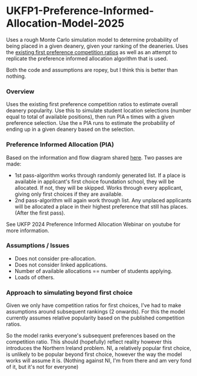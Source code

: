 # UKFP1-Preference-Informed-Allocation-Model-2025

Uses a rough Monte Carlo simulation model to determine probability of being placed in a given deanery, given your ranking of the deaneries. Uses the [existing first preference competition ratios](https://foundationprogramme.nhs.uk/programmes/2-year-foundation-programme/ukfp/competition-ratios/) as well as an attempt to replicate the preference informed allocation algorithm that is used.

Both the code and assumptions are ropey, but I think this is better than nothing.

### Overview

Uses the existing first preference competition ratios to estimate overall deanery popularity. Use this to simulate student location selections (number equal to total of available positions), then run PIA `m` times with a given preference selection. Use the `m` PIA runs to estimate the probability of ending up in a given deanery based on the selection.

### Preference Informed Allocation (PIA)
Based on the information and flow diagram shared [here](https://madeinheene.hee.nhs.uk/Portals/12/UKFP%202024%20Applicant%20Guide%20to%20Allocation%20-%20Preference%20Informed%20Allocation%20.pdf). Two passes are made:

- 1st pass-algorithm works through randomly generated list. If a place is available in applicant's first choice foundation school, they will be allocated. If not, they will be skipped. Works through every applicant, giving only first choices if they are available.
- 2nd pass-algorithm will again work through list. Any unplaced applicants will be allocated a place in their highest preference that still has places. (After the first pass).

See UKFP 2024 Preference Informed Allocation Webinar on youtube for more information.

### Assumptions / Issues
- Does not consider pre-allocation.
- Does not consider linked applications.
- Number of available allocations == number of students applying.
- Loads of others.

### Approach to simulating beyond first choice
Given we only have competition ratios for first choices, I've had to make assumptions around subsequent rankings (2 onwards). For this the model currently assumes relative popularity based on the published competition ratios.

So the model ranks everyone's subsequent preferences based on the competition ratio. This should (hopefully) reflect reality however this introduces the Northern Ireland problem. NI, a relatively popular first choice, is unlikely to be popular beyond first choice, however the way the model works will assume it is. (Nothing against NI, I'm from there and am very fond of it, but it's not for everyone)
